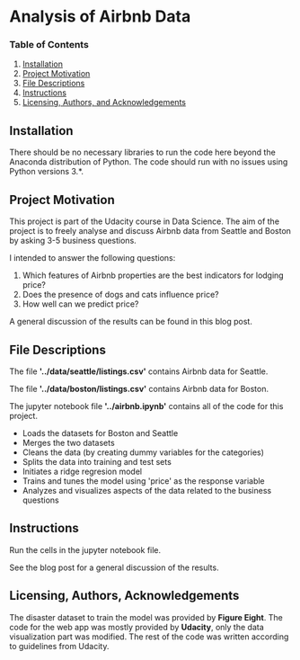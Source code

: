 # Analysis of Airbnb Data

### Table of Contents 
1. [Installation](#installation)
2. [Project Motivation](#motivation)
3. [File Descriptions](#files)
4. [Instructions](#instructions)
5. [Licensing, Authors, and Acknowledgements](#licensing)

## Installation<a name="installation"></a>

There should be no necessary libraries to run the code here beyond the Anaconda distribution of Python. The code should run with no issues using Python versions 3.*.

## Project Motivation<a name="motivation"></a>

This project is part of the Udacity course in Data Science. The aim of the project is to freely analyse and discuss Airbnb data from Seattle and Boston by asking 3-5 business questions.

I intended to answer the following questions:
1. Which features of Airbnb properties are the best indicators for lodging price?
2. Does the presence of dogs and cats influence price? 
3. How well can we predict price?

A general discussion of the results can be found in this blog post.

## File Descriptions<a name="files"></a>

The file **'../data/seattle/listings.csv'** contains Airbnb data for Seattle.

The file **'../data/boston/listings.csv'** contains Airbnb data for Boston.

The jupyter notebook file **'../airbnb.ipynb'** contains all of the code for this project.
- Loads the datasets for Boston and Seattle
- Merges the two datasets
- Cleans the data (by creating dummy variables for the categories)
- Splits the data into training and test sets
- Initiates a ridge regresion model
- Trains and tunes the model using 'price' as the response variable
- Analyzes and visualizes aspects of the data related to the business questions

## Instructions<a name="instructions"></a>

Run the cells in the jupyter notebook file.

See the blog post for a general discussion of the results.

## Licensing, Authors, Acknowledgements<a name="licensing"></a>
The disaster dataset to train the model was provided by **Figure Eight**. The code for the web app was mostly provided by **Udacity**, only the data visualization part was modified. The rest of the code was written according to guidelines from Udacity.
